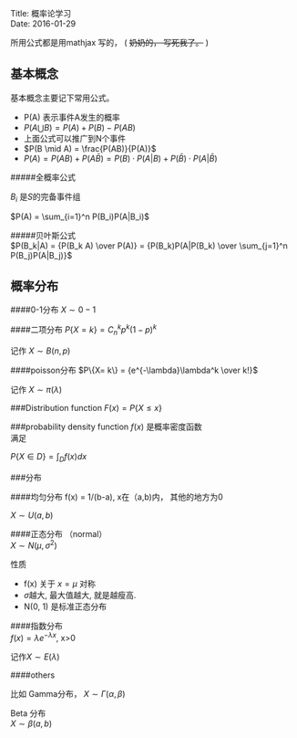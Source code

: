 Title: 概率论学习  
Date: 2016-01-29

所用公式都是用mathjax 写的， ( ~~奶奶的， 写死我了。~~ )  




基本概念
-----------------
基本概念主要记下常用公式。

- P(A) 表示事件A发生的概率  
- $P(A \bigcup B) = P(A) + P(B) - P(AB)$  
- 上面公式可以推广到N个事件  
- $P(B \mid A)  = \frac{P(AB)}{P(A)}$  
- $P(A) = P(AB)+P(A \bar B) = P(B) \cdot P(A|B) + P(\bar B) \cdot P(A| \bar B)$  


#####全概率公式  

$B_i$ 是$S$的完备事件组  

$P(A) = \sum_{i=1}^n P(B_i)P(A|B_i)$   

#####贝叶斯公式  
$P(B_k|A) = {P(B_k A) \over P(A)} = {P(B_k)P(A|P(B_k) \over \sum_{j=1}^n P(B_j)P(A|B_j)}$



概率分布
--------------


####0-1分布
$X \sim 0 - 1$  

####二项分布
$P\{X= k\} = C_n^kp^k(1-p)^k$  

记作 $X \sim B(n,p)$

####poisson分布
$P\{X= k\} = {e^{-\lambda}\lambda^k \over k!}$  

记作 $X \sim \pi(\lambda)$

###Distribution function
$F(x) = P\{X \le x\}$  

###probability density function
$f(x)$ 是概率密度函数  
满足  

$P\{X \in D\} = \int_{D} f(x) {dx}$  

###分布

####均匀分布
f(x) = 1/(b-a),  x在（a,b)内， 其他的地方为0  

$X \sim U(a,b)$  

####正态分布 （normal）  
$X \sim N(\mu, \sigma^2)$  

性质  
- f(x) 关于 $x=\mu$ 对称  
- $\sigma$越大, 最大值越大, 就是越瘦高.    
- N(0, 1) 是标准正态分布  

####指数分布  
$f(x) = \lambda e^{-\lambda x}$, x>0  

记作$X \sim E(\lambda)$

####others  

比如 Gamma分布， 
$X \sim \Gamma(\alpha, \beta)$

Beta 分布  
$X \sim \beta(a, b)$



